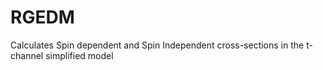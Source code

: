 # RGEDM
Calculates Spin dependent and Spin Independent cross-sections in the t-channel simplified model
